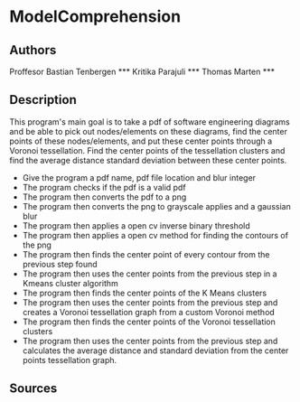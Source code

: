 # ModelComprehension

## Authors
Proffesor Bastian Tenbergen ***
Kritika Parajuli ***
Thomas Marten ***

## Description

This program's main goal is to take a pdf of software engineering diagrams and be able to pick out nodes/elements on these diagrams, find the center points of these nodes/elements, and put these center points through a Voronoi tessellation. Find the center points of the tessellation clusters and find the average distance standard deviation between these center points. 

* Give the program a pdf name, pdf file location and blur integer
* The program checks if the pdf is a valid pdf
* The program then converts the pdf to a png
* The program then converts the png to grayscale applies and a gaussian blur
* The program then applies a open cv inverse binary threshold
* The program then applies a open cv method for finding the contours of the png
* The program then finds the center point of every contour from the previous step found
* The program then uses the center points from the previous step in a Kmeans cluster algorithm
* The program then finds the center points of the K Means clusters
* The program then uses the center points from the previous step and creates a Voronoi tessellation graph from a custom Voronoi method
* The program then finds the center points of the Voronoi tessellation clusters
* The program then uses the center points from the previous step and calculates the average distance and standard deviation from the center points tessellation graph.

## Sources


